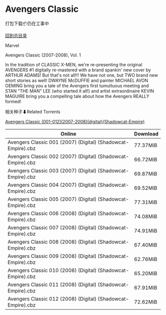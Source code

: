 # Avengers Classic

打包下载📦仍在工事中

[回到总目录](/Catalogs.md)

Marvel

Avengers Classic (2007-2008), Vol. 1

In the tradition of CLASSIC X-MEN, we're re-presenting the original AVENGERS #1 digitally re-mastered with a brand spankin' new cover by ARTHUR ADAMS! But that's not all!!! We have not one, but TWO brand new short stories as well! DWAYNE McDUFFIE and painter MICHAEL AVON OEMING bring you a tale of the Avengers first tumultuous meeting and STAN "THE MAN" LEE (who started it all!) and artist extraordinaire KEVIN MAGUIRE bring you a compelling tale about how the Avengers REALLY formed!





相关种子⬇Related Torrents

[Avengers Classic (001-012)(2007-2008)(digital)(Shadowcat-Empire)](https://github.com/alicewish/markdown/blob/master/torrent/Avengers-Classic--001-012--2007-2008--digital--Shadowcat-Empire.md)

Online | Download
--- | ---
Avengers Classic 001 (2007) (Digital) (Shadowcat-Empire).cbz | 77.37MiB
Avengers Classic 002 (2007) (Digital) (Shadowcat-Empire).cbz | 66.72MiB
Avengers Classic 003 (2007) (Digital) (Shadowcat-Empire).cbz | 69.87MiB
Avengers Classic 004 (2007) (Digital) (Shadowcat-Empire).cbz | 69.52MiB
Avengers Classic 005 (2007) (Digital) (Shadowcat-Empire).cbz | 77.31MiB
Avengers Classic 006 (2008) (Digital) (Shadowcat-Empire).cbz | 74.08MiB
Avengers Classic 007 (2008) (Digital) (Shadowcat-Empire).cbz | 74.91MiB
Avengers Classic 008 (2008) (Digital) (Shadowcat-Empire).cbz | 67.40MiB
Avengers Classic 009 (2008) (Digital) (Shadowcat-Empire).cbz | 62.76MiB
Avengers Classic 010 (2008) (Digital) (Shadowcat-Empire).cbz | 65.20MiB
Avengers Classic 011 (2008) (Digital) (Shadowcat-Empire).cbz | 67.91MiB
Avengers Classic 012 (2008) (Digital) (Shadowcat-Empire).cbz | 72.62MiB
